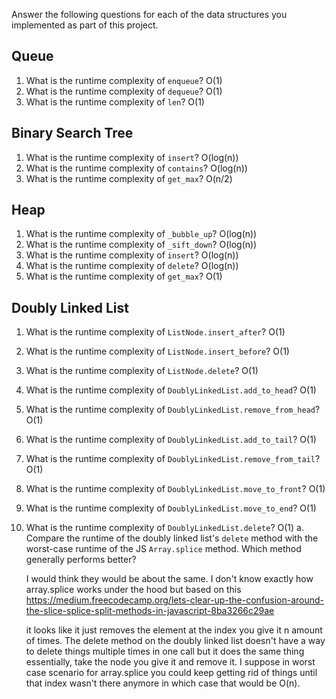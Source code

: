 Answer the following questions for each of the data structures you implemented as part of this project.

## Queue

1. What is the runtime complexity of `enqueue`?
   O(1)
2. What is the runtime complexity of `dequeue`?
   O(1)
3. What is the runtime complexity of `len`?
   O(1)

## Binary Search Tree

1. What is the runtime complexity of `insert`?
   O(log(n))
2. What is the runtime complexity of `contains`?
   O(log(n))
3. What is the runtime complexity of `get_max`?
   O(n/2)

## Heap

1. What is the runtime complexity of `_bubble_up`?
   O(log(n))
2. What is the runtime complexity of `_sift_down`?
   O(log(n))
3. What is the runtime complexity of `insert`?
   O(log(n))
4. What is the runtime complexity of `delete`?
   O(log(n))
5. What is the runtime complexity of `get_max`?
   O(1)

## Doubly Linked List

1. What is the runtime complexity of `ListNode.insert_after`?
   O(1)
2. What is the runtime complexity of `ListNode.insert_before`?
   O(1)
3. What is the runtime complexity of `ListNode.delete`?
   O(1)
4. What is the runtime complexity of `DoublyLinkedList.add_to_head`?
   O(1)
5. What is the runtime complexity of `DoublyLinkedList.remove_from_head`?
   O(1)
6. What is the runtime complexity of `DoublyLinkedList.add_to_tail`?
   O(1)
7. What is the runtime complexity of `DoublyLinkedList.remove_from_tail`?
   O(1)
8. What is the runtime complexity of `DoublyLinkedList.move_to_front`?
   O(1)
9. What is the runtime complexity of `DoublyLinkedList.move_to_end`?
   O(1)
10. What is the runtime complexity of `DoublyLinkedList.delete`?
    O(1)
    a. Compare the runtime of the doubly linked list's `delete` method with the worst-case runtime of the JS `Array.splice` method. Which method generally performs better?

    I would think they would be about the same. I don't know exactly how array.splice works under the hood but based on this https://medium.freecodecamp.org/lets-clear-up-the-confusion-around-the-slice-splice-split-methods-in-javascript-8ba3266c29ae

    it looks like it just removes the element at the index you give it n amount of times. The delete method on the doubly linked list doesn't have a way to delete things multiple times in one call but it does the same thing essentially, take the node you give it and remove it. I suppose in worst case scenario for array.splice you could keep getting rid of things until that index wasn't there anymore in which case that would be O(n).

